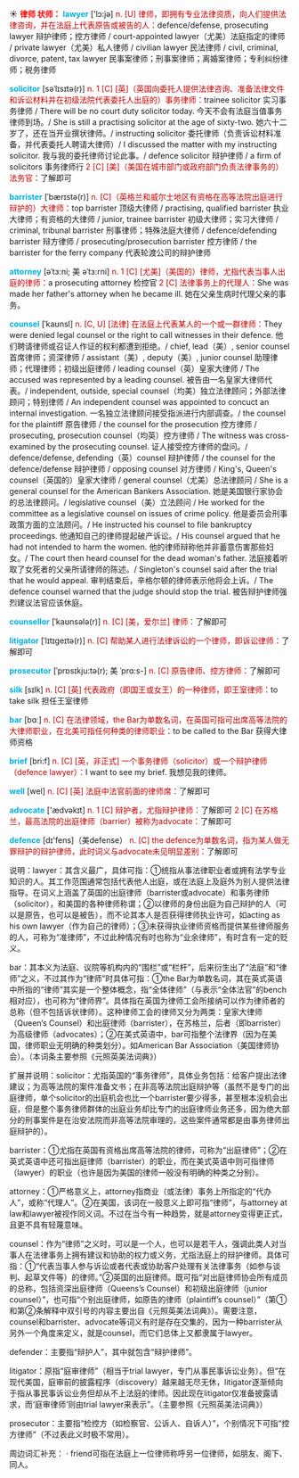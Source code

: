 ☀ <font color="red">**律师 状师：**</font>
<font color="sky blue">**lawyer**</font> ['lɔ:jə] 
<font color="#c00000">n. [U] 律师，即拥有专业法律资质，向人们提供法律咨询，并在法庭上代表原告或被告的人：</font>defence/defense, prosecuting lawyer 辩护律师；控方律师 / court-appointed lawyer（尤美）法庭指定的律师 / private lawyer（尤美）私人律师 / civilian lawyer 民法律师 / civil, criminal, divorce, patent, tax lawyer 民事案律师；刑事案律师；离婚案律师；专利纠纷律师；税务律师
           
<font color="sky blue">**solicitor**</font> [səˈlɪsɪtə(r)]
<font color="#c00000">n. 1 [C] [英]（英国向委托人提供法律咨询、准备法律文件和诉讼材料并在初级法院代表委托人出庭的）事务律师：</font>trainee solicitor 实习事务律师 / There will be no court duty solicitor today. 今天不会有法庭当值事务律师到场。/ She is still a practising solicitor at the age of sixty-two. 她六十二岁了，还在当开业撰状律师。/ instructing solicitor 委托律师（负责诉讼材料准备，并代表委托人聘请大律师）/ I discussed the matter with my instructing solicitor. 我与我的委托律师讨论此事。/ defence solicitor 辩护律师 / a firm of solicitors 事务律师行 <font color="#c00000">2 [C] [美]（美国在城市部门或政府部门负责法律事务的）法务官：</font>了解即可
           
<font color="sky blue">**barrister**</font> [ˈbærɪstə(r)]
<font color="#c00000">n. [C]（英格兰和威尔士地区有资格在高等法院出庭进行辩护的）大律师：</font>top barrister 顶级大律师 / practising, qualified barrister 执业大律师；有资格的大律师 / junior, trainee barrister 初级大律师；实习大律师 / criminal, tribunal barrister 刑事律师；特殊法庭大律师 / defence/defending barrister 辩方律师 / prosecuting/prosecution barrister 控方律师 / the barrister for the ferry company 代表轮渡公司的辩护律师
           
<font color="sky blue">**attorney**</font> [əˈtɜ:ni; 美 əˈtɜ:rni]
<font color="#c00000">n. 1 [C] [尤美]（美国的）律师，尤指代表当事人出庭的律师：</font>a prosecuting attorney 检控官 <font color="#c00000">2 [C] 法律事务上的代理人：</font>She was made her father's attorney when he became ill. 她在父亲生病时代理父亲的事务。
           
<font color="sky blue">**counsel**</font> [ˈkaʊnsl]
<font color="#c00000">n. [C, U] [法律] 在法庭上代表某人的一个或一群律师：</font>They were denied legal counsel or the right to call witnesses in their defence. 他们聘请律师或召证人作证的权利都遭到拒绝。/ chief, lead（美）, senior counsel 首席律师；资深律师 / assistant（美）, deputy（美）, junior counsel 助理律师；代理律师；初级出庭律师 / leading counsel（英）皇家大律师 / The accused was represented by a leading counsel. 被告由一名皇家大律师代表。/ independent, outside, special counsel（均美）独立法律顾问；外部法律顾问；特别律师 / An independent counsel was appointed to concuct an internal investigation. 一名独立法律顾问接受指派进行内部调查。/ the counsel for the plaintiff 原告律师 / the counsel for the prosecution 控方律师 / prosecuting, prosecution counsel（均英）控方律师 / The witness was cross-examined by the prosecuting counsel. 证人接受控方律师的盘问。/ defence/defense, defending（英）counsel 辩护律师 / the counsel for the defence/defense 辩护律师 / opposing counsel 对方律师 / King's, Queen's counsel（英国的）皇家大律师 / general counsel（尤美）总法律顾问 / She is a general counsel for the American Bankers Association. 她是美国银行家协会的总法律顾问。/ legislative counsel（美）立法顾问 / He worked for the committee as a legislative counsel on issues of crime policy. 他是委员会刑事政策方面的立法顾问。/ He instructed his counsel to file bankruptcy proceedings. 他通知自己的律师提起破产诉讼。/ His counsel argued that he had not intended to harm the women. 他的律师辩称他并非蓄意伤害那些妇女。/ The court then heard counsel for the dead woman's father. 法庭接着听取了女死者的父亲所请律师的陈述。/ Singleton's counsel said after the trial that he would appeal. 审判结束后，辛格尔顿的律师表示他将会上诉。/ The defence counsel warned that the judge should stop the trial. 被告辩护律师强烈建议法官应该休庭。
           
<font color="sky blue">**counsellor**</font> [ˈkaʊnsələ(r)]
<font color="#c00000">n. [C] [美，爱尔兰] 律师：</font>了解即可
           
<font color="sky blue">**litigator**</font> [ˈlɪtɪɡeɪtə(r)]
<font color="#c00000">n. [C] 帮助某人进行法律诉讼的一个律师，即诉讼律师：</font>了解即可
           
<font color="sky blue">**prosecutor**</font> [ˈprɒsɪkju:tə(r); 美 ˈprɑ:s-]
<font color="#c00000">n. [C] 原告律师、控方律师：</font>了解即可

<font color="sky blue">**silk**</font> [sɪlk] 
<font color="#c00000">n. [C] [英] 代表政府（即国王或女王）的一种律师，即王室律师：</font>to take silk 担任王室律师

<font color="sky blue">**bar**</font> [bɑː] 
<font color="#c00000">n. [C] 在法律领域，the Bar为单数名词，在英国可指可出席高等法院的大律师职业，在北美可指任何种类的律师职业：</font>to be called to the Bar 获得大律师资格

<font color="sky blue">**brief**</font> [bri:f] 
<font color="#c00000">n. [C] [英，非正式] 一个事务律师（solicitor）或一个辩护律师（defence lawyer）：</font>I want to see my brief. 我想见我的律师。

<font color="sky blue">**well**</font> [wel] 
<font color="#c00000">n. [C] [英] 法庭中法官前面的律师席：</font>了解即可

<font color="sky blue">**advocate**</font> ['ædvəkɪt] 
<font color="#c00000">n. 1 [C] 辩护者，尤指辩护律师：</font>了解即可 <font color="#c00000">2 [C] 在苏格兰，最高法院的出庭律师（barrier）被称为advocate：</font>了解即可

<font color="sky blue">**defence**</font> [dɪ'fens]（美defense）
<font color="#c00000">n. [C] the defence为单数名词，指为某人做无罪辩护的辩护律师，此时词义与advocate未见明显差别：</font>了解即可

说明：lawyer：其含义最广，具体可指：①统指从事法律职业者或拥有法学专业知识的人。其工作范围通常包括代表他人出庭，或在法庭上及庭外为别人提供法律指导。在词义上涵盖了英国的出庭律师（barrister或advocate）和事务律师（solicitor），和美国的各种律师称谓；②以律师的身份出庭为自己辩护的人（可以是原告，也可以是被告），而不论其本人是否获得律师执业许可，如acting as his own lawyer（作为自己的律师）；③未获得执业律师资格而提供某些律师服务的人，可称为“准律师”，不过此种情况有时也称为“业余律师”，有时含有一定的贬义。

bar：其本义为法庭、议院等机构内的“围栏”或“栏杆”，后来衍生出了“法庭”和“律师”之义，不过其作为“律师”时具体可指：①the Bar为单数名词，其在英式英语中所指的“律师”其实是一个整体概念，指“全体律师”（与表示“全体法官”的bench相对应），也可称为“律师界”。具体指在英国为律师工会所接纳可以作为律师者的总称（但不包括诉状律师）。这种律师工会的律师又分为两类：皇家大律师（Queen’s Counsel）和出庭律师（barrister），在苏格兰，后者（即barrister）为高级律师（advocates）；②在美式英语中，bar可指整个法律界（因为在美国，律师职业无明确的种类划分）。如American Bar Association（美国律师协会）。（本词条主要参照《元照英美法词典》）

扩展并说明：solicitor：尤指英国的“事务律师”，具体业务包括：给客户提出法律建议；为高等法院的案件准备文书；在非高等法院出庭辩护等（虽然不是专门的出庭律师，单个solicitor的出庭机会也比一个barrister要少得多，甚至根本没机会出庭，但是整个事务律师群体的出庭业务却比专门的出庭律师业务还多，因为绝大部分的刑事案件是在治安法院而非高等法院审理的，这些案件通常都是由事务律师出庭辩护的）。

barrister：①尤指在英国有资格出席高等法院的律师，可称为“出庭律师”；②在英式英语中还可指出庭律师（barrister）的职业，而在美式英语中则可指律师（lawyer）的职业（也许是因为美国的律师一般没有明确的种类之分别）。

attorney：①严格意义上，attorney指商业（或法律）事务上所指定的“代办人”，或称“代理人”。②在美国，该词在一般意义上即可指“律师”，与attorney at law和lawyer被视作同义词。不过在当今有一种趋势，就是attorney变得更正式，且更不具有轻蔑意味。

counsel：作为“律师”之义时，可以是一个人，也可以是若干人，强调此类人对当事人在法律事务上拥有建议和协助的权力或义务，尤指法庭上的辩护律师。具体可指：①“代表当事人参与诉讼或者代表或协助客户处理有关法律事务（如参与谈判、起草文件等）的律师。”②英国的出庭律师。既可指“对出庭律师协会所有成员的总称，包括资深出庭律师（Queens’s Counsel）和初级出庭律师（junior counsel）”，也可指“个别出庭律师，如原告的律师（plaintiff’s counsel）”（第①和第②条解释中双引号的内容主要出自《元照英美法词典》）。需要注意，counsel和barrister、advocate等词义有时是存在交集的，因为一种barrister从另外一个角度来定义，就是counsel，而它们总体上又都隶属于lawyer。

defender：主要指“辩护人”，其中就包含“辩护律师”。

litigator：原指“庭审律师”（相当于trial lawyer，专门从事民事诉讼业务）。但“在现代美国，庭审前的披露程序（discovery）越来越无尽无休，litigator逐渐倾向于指从事民事诉讼业务但却从不上法庭的律师。因此现在litigator仅准备披露请求，而‘庭审律师’则由trial lawyer来表示”。（主要参照《元照英美法词典》）

prosecutor：主要指“检控方（如检察官、公诉人、自诉人）”，个别情况下可指“控方律师”（不过表此义时极不常用）。

周边词汇补充：
· friend可指在法庭上一位律师称呼另一位律师，如朋友、阁下、同人。